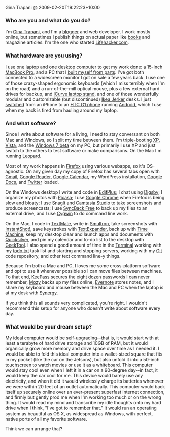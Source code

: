 Gina Trapani @ 2009-02-20T19:22:23+10:00

### Who are you and what do you do?

I'm [Gina Trapani](http://ginatrapani.org "Gina's own site."), and I'm a [blogger](http://smarterware.org "Smart software.") and web developer. I work mostly online, but sometimes I publish things on actual paper like [books](http://lifehackerbook.com "The Lifehacker book.") and magazine articles. I'm the one who started [Lifehacker.com](http://lifehacker.com "Lifehacker.").

### What hardware are you using?

I use one laptop and one desktop computer to get my work done: a 15-inch [MacBook Pro][macbook-pro], and a PC that I [built myself from parts](http://lifehacker.com/5151369/the-first+timers-guide-to-building-a-computer-from-scratch "Lifehacker article on building a PC from scratch."). I've got both connected to a widescreen monitor I got on sale a few years back. I use one of those crazy-shaped ergonomic keyboards (which I miss terribly when I'm on the road) and a run-of-the-mill optical mouse, plus a few external hard drives for backup, and [iCurve laptop stand][icurve], and one of those wonderfully modular and customizable (but discontinued) [Ikea Jerker](http://adam.pra.to/content/jerker/ "A fansite for the Jerker.") desks. I just [switched](http://smarterware.org/184/why-i-switched-to-android-from-the-iphone "Why Gina switched to an Android.") from an iPhone to an [HTC G1 phone][g1] running [Android][], which I use when my back is tired from hauling around my laptop.

### And what software?

Since I write about software for a living, I need to stay conversant on both Mac and Windows, so I split my time between them. I'm triple-booting [XP][windows-xp], [Vista][windows-vista], and the [Windows 7 beta][windows-7] on my PC, but primarily I use XP and just switch to the others to test software or make comparisons. On the Mac I'm running [Leopard][leopard].

Most of my work happens in [Firefox][] using various webapps, so it's OS-agnostic. On any given day my copy of Firefox has several tabs open with [Gmail][], [Google Reader][google-reader], [Google Calendar][google-calendar], my WordPress installation, [Google Docs][google-docs], and [Twitter][] loaded. 

On the Windows desktop I write and code in [EditPlus][editplus]; I chat using [Digsby][]; I organize my photos with [Picasa][]; I use [Google Chrome][chrome] when Firefox is being slow and bloaty; I use [SnagIt][] and [Camtasia Studio][camtasia] to take screenshots and produce screencasts; I use [SyncBack Free][syncback] to back up my files to an external drive, and I use [Cygwin][] to do command line work.

On the Mac, I code in [TextMate][], write in [Smultron][], take screenshots with [InstantShot!][instantshot], save keystrokes with [TextExpander][], back up with [Time Machine][time-machine], keep my desktop clear and launch apps and documents with [Quicksilver][], and pin my calendar and to-do list to the desktop with [GeekTool][]. I also spend a good amount of time in the [Terminal][] working with my [todo.txt][todo.sh] task list and starting and stopping servers, working with my [Git][] code repository, and other text command line-y things.

Because I'm both a Mac and PC, I loves me some cross-platform software and opt to use it whenever possible so I can move files between machines. To that end, [KeePass][] secures the eight dozen passwords I can never remember, [Mozy][] backs up my files online, [Evernote][] stores notes, and I share my keyboard and mouse between the Mac and PC when the laptop is at my desk with [Synergy][].

If you think this all sounds very complicated, you're right. I wouldn't recommend this setup for anyone who doesn't write about software every day.

### What would be your dream setup?

My ideal computer would be self-upgrading--that is, it would start with at least a terabyte of hard drive storage and 10GB of RAM, but it would organically grow more memory and drive space over time as I needed it. I would be able to fold this ideal computer into a wallet-sized square that fits in my pocket (like the car on the Jetsons), but also unfold it into a 50-inch touchscreen to watch movies or use it as a whiteboard. This computer would stay cool even when I left it in a car on a 90-degree day--in fact, it would keep the car cool for me. This device would barely use any electricity, and when it did it would wirelessly charge its batteries whenever we were within 20 feet of an outlet automatically. This computer would back itself up securely online over an ever-present superfast internet connection, and firmly but gently prod me when I'm working too much or on the wrong thing. It would read my mind and transcribe my idle thoughts onto my hard drive when I think, "I've got to remember that." It would run an operating system as beautiful as OS X, as widespread as Windows, with perfect, native ports of all my favorite software. 

Think we can arrange that?

[macbook-pro]: http://www.apple.com/macbookpro/ "The popular Intel-based Mac laptop."
[icurve]: http://griffintechnology.com/products/icurve/ "A laptop stand."
[g1]: http://www.htc.com/www/product/g1/overview.html "The first Google Android phone."
[android]: http://code.google.com/android/ "A mobile phone platform."
[windows-xp]: http://microsoft.com/windows/windows-xp/ "An operating system for x86 computers."
[windows-vista]: http://microsoft.com/windows/windows-vista/ "A somewhat unpopular OS for x86 computers."
[windows-7]: http://microsoft.com/windows/windows-7/ "The upcoming revision of Windows."
[leopard]: http://www.apple.com/macosx/ "Version 10.5 of the operating system for the Mac."
[firefox]: http://mozilla.com/firefox/ "The very popular open source web browser."
[gmail]: http://mail.google.com/ "Web-based email."
[google-reader]: http://reader.google.com/ "A web-based feed reader."
[google-calendar]: http://calendar.google.com/ "A web-based calendar client."
[google-docs]: http://docs.google.com "A web-based office suite."
[twitter]: http://twitter.com/ "An online micro-blogging platform."
[editplus]: http://www.editplus.com/ "A text editor for Windows."
[digsby]: http://digsby.com/ "An IM, email and social network client."
[picasa]: http://picasa.google.com/ "A photo client and web service."
[chrome]: http://google.com/chrome "A WebKit-based browser, where each tab runs in its own thread."
[snagit]: http://techsmith.com/screen-capture.asp "Screen capturing software."
[camtasia]: http://techsmith.com/camtasia.asp "Screencasting software."
[syncback]: http://2brightsparks.com/freeware/freeware-hub.html "Free backup software."
[cygwin]: http://www.cygwin.com/ "A Linux-like environment for Windows."
[textmate]: http://macromates.com/ "A very popular text editor for the Mac."
[smultron]: http://tuppis.com/smultron/ "A freeware text editor for the Mac."
[instantshot]: http://projects.digitalwaters.net/index.php?q=instantshot "Screen capture software for the Mac."
[textexpander]: http://smileonmymac.com/TextExpander/ "A Mac app for adding custom abbreviations for often-used text."
[time-machine]: http://www.apple.com/macosx/features/timemachine.html "Backup software for the masses, included with Mac OS X 10.5."
[quicksilver]: http://code.google.com/p/blacktree-alchemy/ "The ultimate data manipulator/launcher for the Mac."
[geektool]: http://projects.tynsoe.org/en/geektool/ "A Mac prefpane to show logs, scripts or images right on the desktop."
[terminal]: http://www.apple.com/macosx/technology/unix.html "The console application for OS X."
[todo.sh]: http://ginatrapani.github.com/todo.txt-cli/ "A command-line interface for your todo.txt file."
[git]: http://git-scm.com/ "A version control system."
[keepass]: http://keepass.info/ "A free, open source password manager."
[mozy]: http://mozy.com/ "An online backup solution."
[evernote]: http://evernote.com/ "Online software for capturing notes."
[synergy]: http://synergy2.sourceforge.net/ "Software to share a single keyboard and mouse between multiple computers."
